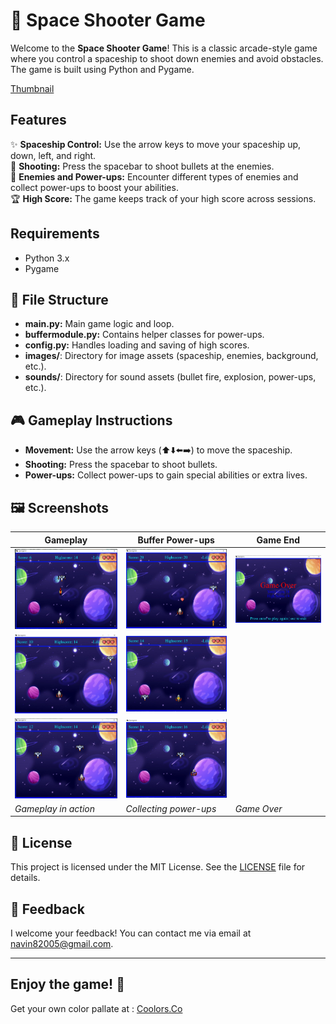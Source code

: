 # 🚀 Space Shooter Game

Welcome to the **Space Shooter Game**! This is a classic arcade-style game where you control a spaceship to shoot down enemies and avoid obstacles. The game is built using Python and Pygame.

[Thumbnail](https://github.com/Navin82005/Space-Shoter/blob/main/space-shooter-thumbnail.jpeg)

## Features

✨ **Spaceship Control:** Use the arrow keys to move your spaceship up, down, left, and right.  
🔫 **Shooting:** Press the spacebar to shoot bullets at the enemies.  
👾 **Enemies and Power-ups:** Encounter different types of enemies and collect power-ups to boost your abilities.  
🏆 **High Score:** The game keeps track of your high score across sessions.

## Requirements

- Python 3.x
- Pygame

## 📁 File Structure

- **main.py:** Main game logic and loop.
- **buffermodule.py:** Contains helper classes for power-ups.
- **config.py:** Handles loading and saving of high scores.
- **images/**: Directory for image assets (spaceship, enemies, background, etc.).
- **sounds/**: Directory for sound assets (bullet fire, explosion, power-ups, etc.).

## 🎮 Gameplay Instructions

- **Movement:** Use the arrow keys (⬆️⬇️⬅️➡️) to move the spaceship.
- **Shooting:** Press the spacebar to shoot bullets.
- **Power-ups:** Collect power-ups to gain special abilities or extra lives.

## 🖼️ Screenshots

| Gameplay | Buffer Power-ups | Game End |
|----------|------------------|----------|
| ![Gameplay Screenshot 1](https://github.com/Navin82005/TempRepo/blob/main/SpaceShooter/fire-arm.jpg) | ![Buffer Screenshot 1](https://github.com/Navin82005/TempRepo/blob/main/SpaceShooter/buffer-life.jpg) | ![Game End Screenshot](https://github.com/Navin82005/TempRepo/blob/main/SpaceShooter/game-end.jpg) |
| ![Gameplay Screenshot 2](https://github.com/Navin82005/TempRepo/blob/main/SpaceShooter/enemy-fire.jpg) | ![Buffer Screenshot 2](https://github.com/Navin82005/TempRepo/blob/main/SpaceShooter/buffer-shield.jpg) | |
| ![Gameplay Screenshot 3](https://github.com/Navin82005/TempRepo/blob/main/SpaceShooter/dule-space-craft-attack.jpg) | ![Buffer Screenshot 3](https://github.com/Navin82005/TempRepo/blob/main/SpaceShooter/buffer-speed.jpg) | |
| *Gameplay in action* | *Collecting power-ups* | *Game Over* |

## 📜 License

This project is licensed under the MIT License. See the [LICENSE](License.txt) file for details.

## 💬 Feedback

I welcome your feedback! You can contact me via email at navin82005@gmail.com.

---

Enjoy the game! 🎉
---

Get your own color pallate at : [Coolors.Co](https://coolors.co/?ref=6559c82241a7a6000bf5e09a)

